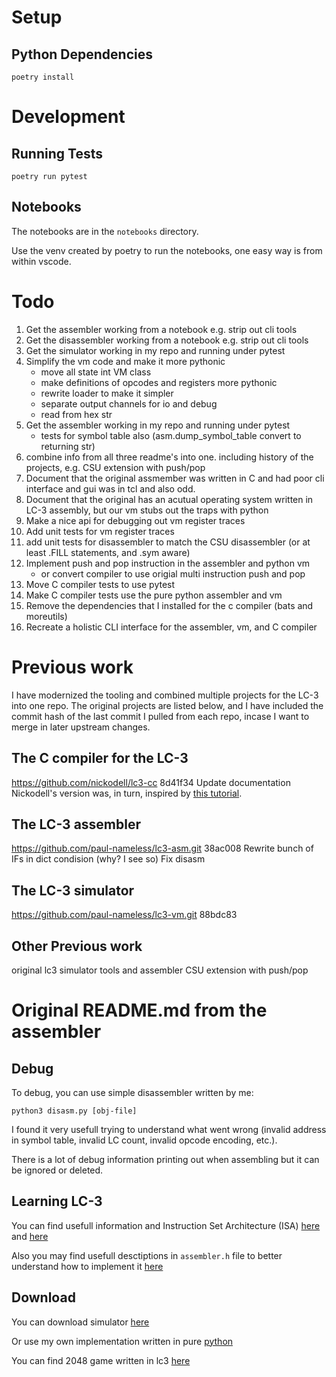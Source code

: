# Setup
## Python Dependencies

    poetry install

# Development
## Running Tests
    poetry run pytest

## Notebooks
The notebooks are in the `notebooks` directory.

Use the venv created by poetry to run the notebooks, one easy way is from within vscode.

# Todo
1. Get the assembler working from a notebook e.g. strip out cli tools
1. Get the disassembler working from a notebook e.g. strip out cli tools
1. Get the simulator working in my repo and running under pytest
1. Simplify the vm code and make it more pythonic
    - move all state int VM class
    - make definitions of opcodes and registers more pythonic
    - rewrite loader to make it simpler
    - separate output channels for io and debug
    - read from hex str
1. Get the assembler working in my repo and running under pytest
    - tests for symbol table also (asm.dump_symbol_table convert to returning str)
1. combine info from all three readme's into one. including history of the projects, e.g. CSU extension with push/pop
1. Document that the original assmember was written in C and had poor cli interface and gui was in tcl and also odd.
1. Document that the original has an acutual operating system written in LC-3 assembly, but our vm stubs out the traps with python
1. Make a nice api for debugging out vm register traces
1. Add unit tests for vm register traces
1. add unit tests for disassembler to match the CSU disassembler (or at least .FILL statements, and .sym aware)
1. Implement push and pop instruction in the assembler and python vm
    - or convert compiler to use origial multi instruction push and pop
1. Move C compiler tests to use pytest
1. Make C compiler tests use the pure python assembler and vm
1. Remove the dependencies that I installed for the c compiler (bats and moreutils)
1. Recreate a holistic CLI interface for the assembler, vm, and C compiler

# Previous work
I have modernized the tooling and combined multiple projects for the LC-3 into one repo. The original projects are listed below, and I have included the commit hash of the last commit I pulled from each repo, incase I want to merge in later upstream changes.
## The C compiler for the LC-3
https://github.com/nickodell/lc3-cc
8d41f34 Update documentation
Nickodell's version was, in turn, inspired by [this tutorial](https://github.com/justinmeiners/lc3-vm).
## The LC-3 assembler
https://github.com/paul-nameless/lc3-asm.git
38ac008 Rewrite bunch of IFs in dict condision (why? I see so) Fix disasm
## The LC-3 simulator
https://github.com/paul-nameless/lc3-vm.git
88bdc83
## Other Previous work
original lc3 simulator tools and assembler
CSU extension with push/pop

# Original README.md from the assembler
## Debug

To debug, you can use simple disassembler written by me:

```
python3 disasm.py [obj-file]
```

I found it very usefull trying to understand what went wrong (invalid address in symbol table, invalid LC count, invalid opcode encoding, etc.).

There is a lot of debug information printing out when assembling but it can be ignored or deleted.

## Learning LC-3

You can find usefull information and Instruction Set Architecture (ISA) [here](https://github.com/justinmeiners/lc3-vm) and [here](https://github.com/paul-nameless/lc3-vm)

Also you may find usefull desctiptions in `assembler.h` file to better understand how to implement it [here](https://github.com/davedennis/LC3-Assembler)


## Download

You can download simulator [here](http://highered.mheducation.com/sites/0072467509/student_view0/lc-3_simulator.html)

Or use my own implementation written in pure [python](https://github.com/paul-nameless/lc3-vm)

You can find 2048 game written in lc3 [here](https://github.com/rpendleton/lc3-2048)
